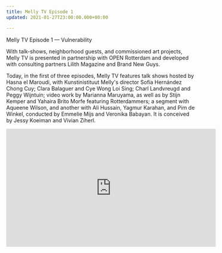 ```yaml
---
title: Melly TV Episode 1
updated: 2021-01-27T23:00:00.000+00:00

---
```

Melly TV Episode 1 — Vulnerability

With talk-shows, neighborhood guests, and commissioned art projects, Melly TV is presented in partnership with OPEN Rotterdam and developed with consulting partners Lilith Magazine and Brand New Guys.

Today, in the first of three episodes, Melly TV features talk shows hosted by Hasna el Maroudi, with Kunstinistituut Melly's director Sofía Hernández Chong Cuy; Clara Balaguer and Cye Wong Loi Sing; Charl Landvreugd and Peggy Wijntuin; video work by Marianna Maruyama, as well as by Stijn Kemper and Yahaira Brito Morfe featuring Rotterdammers; a segment with Aqueene Wilson, and another with Ali Hussain, Yagmur Karahan, and Pim de Winkel, conducted by Emmelie Mijs and Veronika Babayan. It is conceived by Jessy Koeiman and Vivian Ziherl.  
<iframe width="560" height="315" src="https://www.youtube.com/embed/CDTXyvs26JE" frameborder="0" allow="accelerometer; autoplay; clipboard-write; encrypted-media; gyroscope; picture-in-picture" allowfullscreen></iframe>